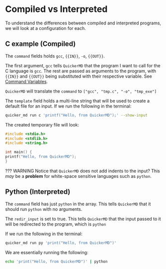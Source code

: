 # Compiled vs Interpreted
To understand the differences between compiled and interpreted programs, we will look at a configuration for each. 

## C example (Compiled)
The `command` fields holds `gcc`, `{{IN}}`, `-o`, `{{OUT}}`.

The first argument, `gcc` tells `QuickerMD` that the program I want to call for the C language is `gcc`. 
The rest are passed as arguments to the program, with `{{IN}}` and `{{OUT}}` being substituted with their respective variable.
See [Command Variables](command.md#variables).

`QuickerMD` will translate the `command` to `["gcc", "tmp.c", "-o", "tmp_exe"]`

The `template` field holds a multi-line string that will be used to create a default file for an input.
If we run the following in the terminal:

```sh
quicker_md run c 'printf("Hello, from QuickerMD");' --show-input
```

The created temporary file will look:

```c
#include <stdio.h>
#include <stdlib.h>
#include <string.h>

int main() {
printf("Hello, from QuickerMD");
}
```

??? WARNING
    Notice that `QuickerMD` does not add indents to the input? This *may* be a **problem** for white-space sensitive languages such as `python`.

## Python (Interpreted)
The `command` field has just `python` in the array.
This tells `QuickerMD` that it should run `python` with no arguments.

The `redir_input` is set to true. This tells `QuickerMD` that the input passed to it will be redirected to the program, which is `python`

If we run the following in the terminal:

```sh
quicker_md run py 'print("Hello, from QuickerMD")'
```

We are essentially running the following:

```sh
echo 'print("Hello, from QuickerMD")' | python
```

